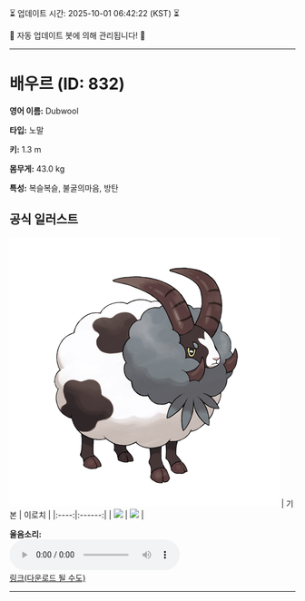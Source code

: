 
⏳ 업데이트 시간: 2025-10-01 06:42:22 (KST) ⏳

🤖 자동 업데이트 봇에 의해 관리됩니다! 🤖

---

# 배우르 (ID: 832)
**영어 이름:** Dubwool

**타입:** 노말

**키:** 1.3 m

**몸무게:** 43.0 kg

**특성:** 복슬복슬, 불굴의마음, 방탄

## 공식 일러스트
![](https://raw.githubusercontent.com/PokeAPI/sprites/master/sprites/pokemon/other/official-artwork/832.png)
| 기본 | 이로치 |
|:----:|:------:|
| <img src="http://play.pokemonshowdown.com/sprites/ani/dubwool.gif" width="200"> | <img src="http://play.pokemonshowdown.com/sprites/ani-shiny/dubwool.gif" width="200"> |

**울음소리:**<br><audio controls src="https://raw.githubusercontent.com/PokeAPI/cries/main/cries/pokemon/latest/832.ogg"></audio><br> [링크(다운로드 될 수도)](https://raw.githubusercontent.com/PokeAPI/cries/main/cries/pokemon/latest/832.ogg)


---
